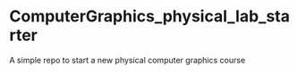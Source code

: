 # ComputerGraphics_physical_lab_starter
A simple repo to start a new physical computer graphics course
